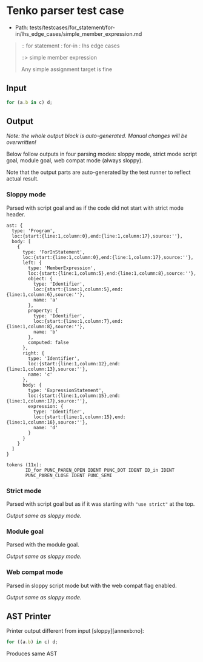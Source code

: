 # Tenko parser test case

- Path: tests/testcases/for_statement/for-in/lhs_edge_cases/simple_member_expression.md

> :: for statement : for-in : lhs edge cases
>
> ::> simple member expression
>
> Any simple assignment target is fine

## Input

`````js
for (a.b in c) d;
`````

## Output

_Note: the whole output block is auto-generated. Manual changes will be overwritten!_

Below follow outputs in four parsing modes: sloppy mode, strict mode script goal, module goal, web compat mode (always sloppy).

Note that the output parts are auto-generated by the test runner to reflect actual result.

### Sloppy mode

Parsed with script goal and as if the code did not start with strict mode header.

`````
ast: {
  type: 'Program',
  loc:{start:{line:1,column:0},end:{line:1,column:17},source:''},
  body: [
    {
      type: 'ForInStatement',
      loc:{start:{line:1,column:0},end:{line:1,column:17},source:''},
      left: {
        type: 'MemberExpression',
        loc:{start:{line:1,column:5},end:{line:1,column:8},source:''},
        object: {
          type: 'Identifier',
          loc:{start:{line:1,column:5},end:{line:1,column:6},source:''},
          name: 'a'
        },
        property: {
          type: 'Identifier',
          loc:{start:{line:1,column:7},end:{line:1,column:8},source:''},
          name: 'b'
        },
        computed: false
      },
      right: {
        type: 'Identifier',
        loc:{start:{line:1,column:12},end:{line:1,column:13},source:''},
        name: 'c'
      },
      body: {
        type: 'ExpressionStatement',
        loc:{start:{line:1,column:15},end:{line:1,column:17},source:''},
        expression: {
          type: 'Identifier',
          loc:{start:{line:1,column:15},end:{line:1,column:16},source:''},
          name: 'd'
        }
      }
    }
  ]
}

tokens (11x):
       ID_for PUNC_PAREN_OPEN IDENT PUNC_DOT IDENT ID_in IDENT
       PUNC_PAREN_CLOSE IDENT PUNC_SEMI
`````

### Strict mode

Parsed with script goal but as if it was starting with `"use strict"` at the top.

_Output same as sloppy mode._

### Module goal

Parsed with the module goal.

_Output same as sloppy mode._

### Web compat mode

Parsed in sloppy script mode but with the web compat flag enabled.

_Output same as sloppy mode._

## AST Printer

Printer output different from input [sloppy][annexb:no]:

````js
for ((a.b) in c) d;
````

Produces same AST
